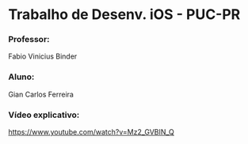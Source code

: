 # Trabalho de Desenv. iOS - PUC-PR

### Professor:
Fabio Vinicius Binder

### Aluno:
Gian Carlos Ferreira

### Vídeo explicativo: 
https://www.youtube.com/watch?v=Mz2_GVBIN_Q
